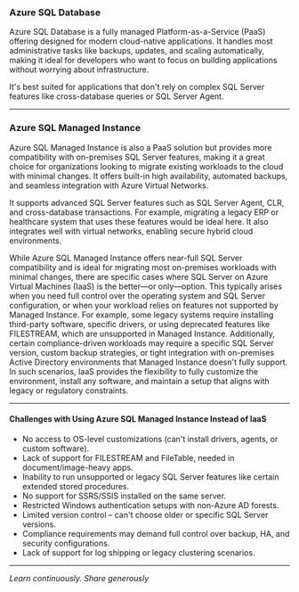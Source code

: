 
### Azure SQL Database

Azure SQL Database is a fully managed Platform-as-a-Service (PaaS) offering designed for modern cloud-native applications. It handles most administrative tasks like backups, updates, and scaling automatically, making it ideal for developers who want to focus on building applications without worrying about infrastructure.

 It's best suited for applications that don't rely on complex SQL Server features like cross-database queries or SQL Server Agent.

---


### Azure SQL Managed Instance

Azure SQL Managed Instance is also a PaaS solution but provides more compatibility with on-premises SQL Server features, making it a great choice for organizations looking to migrate existing workloads to the cloud with minimal changes. It offers built-in high availability, automated backups, and seamless integration with Azure Virtual Networks.

It supports advanced SQL Server features such as SQL Server Agent, CLR, and cross-database transactions. For example, migrating a legacy ERP or healthcare system that uses these features would be ideal here. It also integrates well with virtual networks, enabling secure hybrid cloud environments.


While Azure SQL Managed Instance offers near-full SQL Server compatibility and is ideal for migrating most on-premises workloads with minimal changes, there are specific cases where SQL Server on Azure Virtual Machines (IaaS) is the better—or only—option. This typically arises when you need full control over the operating system and SQL Server configuration, or when your workload relies on features not supported by Managed Instance. For example, some legacy systems require installing third-party software, specific drivers, or using deprecated features like FILESTREAM, which are unsupported in Managed Instance. Additionally, certain compliance-driven workloads may require a specific SQL Server version, custom backup strategies, or tight integration with on-premises Active Directory environments that Managed Instance doesn't fully support. In such scenarios, IaaS provides the flexibility to fully customize the environment, install any software, and maintain a setup that aligns with legacy or regulatory constraints.

---

#### Challenges with Using Azure SQL Managed Instance Instead of IaaS

- No access to OS-level customizations (can't install drivers, agents, or custom software).
- Lack of support for FILESTREAM and FileTable, needed in document/image-heavy apps.
- Inability to run unsupported or legacy SQL Server features like certain extended stored procedures.
- No support for SSRS/SSIS installed on the same server.
- Restricted Windows authentication setups with non-Azure AD forests.
- Limited version control – can't choose older or specific SQL Server versions.
- Compliance requirements may demand full control over backup, HA, and security configurations.
- Lack of support for log shipping or legacy clustering scenarios.

---

*Learn continuously. Share generously*




